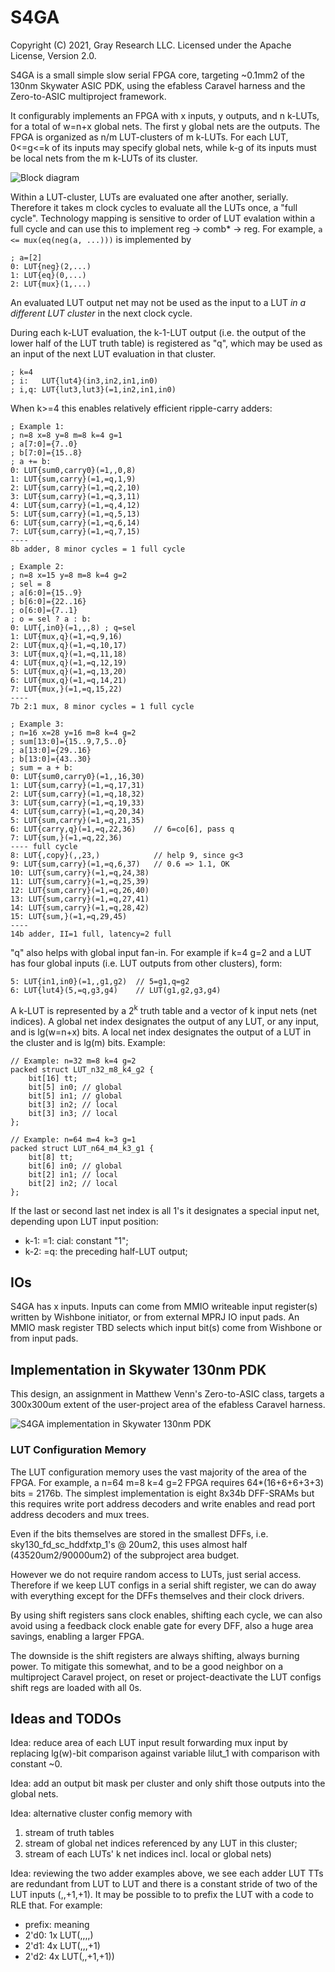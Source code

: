 # S4GA
Copyright (C) 2021, Gray Research LLC.
Licensed under the Apache License, Version 2.0.

S4GA is a small simple slow serial FPGA core,
targeting ~0.1mm2 of the 130nm Skywater ASIC PDK,
using the efabless Caravel harness and the
Zero-to-ASIC multiproject framework.

It configurably implements an FPGA with x inputs, y outputs, and n
k-LUTs, for a total of w=n+x global nets. The first y global nets are
the outputs. The FPGA is organized as n/m LUT-clusters of m k-LUTs. For
each LUT, 0<=g<=k of its inputs may specify global nets, while k-g of
its inputs must be local nets from the m k-LUTs of its cluster.

![Block diagram](doc/s4ga.png)

Within a LUT-cluster, LUTs are evaluated one after another, serially.
Therefore it takes m clock cycles to evaluate all the LUTs once, a "full
cycle". Technology mapping is sensitive to order of LUT evalation within
a full cycle and can use this to implement reg -> comb* -> reg. For example,
`a <= mux(eq(neg(a, ...)))` is implemented by

	; a=[2]
	0: LUT{neg}(2,...)
	1: LUT{eq}(0,...)
	2: LUT{mux}(1,...)

An evaluated LUT output net may not be used as the input to a LUT *in
a different LUT cluster* in the next clock cycle.

During each k-LUT evaluation, the k-1-LUT output (i.e. the output of
the lower half of the LUT truth table) is registered as "q", which may
be used as an input of the next LUT evaluation in that cluster.

	; k=4
	; i:   LUT{lut4}(in3,in2,in1,in0)
	; i,q: LUT{lut3,lut3}(=1,in2,in1,in0)

When k>=4 this enables relatively efficient ripple-carry adders:

	; Example 1:
	; n=8 x=8 y=8 m=8 k=4 g=1
	; a[7:0]={7..0}
	; b[7:0]={15..8}
	; a += b:
	0: LUT{sum0,carry0}(=1,,0,8)
	1: LUT{sum,carry}(=1,=q,1,9)
	2: LUT{sum,carry}(=1,=q,2,10)
	3: LUT{sum,carry}(=1,=q,3,11)
	4: LUT{sum,carry}(=1,=q,4,12)
	5: LUT{sum,carry}(=1,=q,5,13)
	6: LUT{sum,carry}(=1,=q,6,14)
	7: LUT{sum,carry}(=1,=q,7,15)
	----
	8b adder, 8 minor cycles = 1 full cycle

	; Example 2:
	; n=8 x=15 y=8 m=8 k=4 g=2
	; sel = 8
	; a[6:0]={15..9}
	; b[6:0]={22..16}
	; o[6:0]={7..1}
	; o = sel ? a : b:
	0: LUT{,in0}(=1,,,8) ; q=sel
	1: LUT{mux,q}(=1,=q,9,16)
	2: LUT{mux,q}(=1,=q,10,17)
	3: LUT{mux,q}(=1,=q,11,18)
	4: LUT{mux,q}(=1,=q,12,19)
	5: LUT{mux,q}(=1,=q,13,20)
	6: LUT{mux,q}(=1,=q,14,21)
	7: LUT{mux,}(=1,=q,15,22)
	----
	7b 2:1 mux, 8 minor cycles = 1 full cycle

	; Example 3:
	; n=16 x=28 y=16 m=8 k=4 g=2
	; sum[13:0]={15..9,7,5..0}
	; a[13:0]={29..16}
	; b[13:0]={43..30}
	; sum = a + b:
	0: LUT{sum0,carry0}(=1,,16,30)
	1: LUT{sum,carry}(=1,=q,17,31)
	2: LUT{sum,carry}(=1,=q,18,32)
	3: LUT{sum,carry}(=1,=q,19,33)
	4: LUT{sum,carry}(=1,=q,20,34)
	5: LUT{sum,carry}(=1,=q,21,35)
	6: LUT{carry,q}(=1,=q,22,36)	// 6=co[6], pass q
	7: LUT{sum,}(=1,=q,22,36)
	---- full cycle
	8: LUT{,copy}(,,23,)			// help 9, since g<3
	9: LUT{sum,carry}(=1,=q,6,37)	// 0.6 => 1.1, OK
	10: LUT{sum,carry}(=1,=q,24,38)
	11: LUT{sum,carry}(=1,=q,25,39)
	12: LUT{sum,carry}(=1,=q,26,40)
	13: LUT{sum,carry}(=1,=q,27,41)
	14: LUT{sum,carry}(=1,=q,28,42)
	15: LUT{sum,}(=1,=q,29,45)
	----
	14b adder, II=1 full, latency=2 full

"q" also helps with global input fan-in. For example if k=4 g=2 and a
LUT has four global inputs (i.e. LUT outputs from other clusters), form:

	5: LUT{in1,in0}(=1,,g1,g2)	// 5=g1,q=g2
	6: LUT{lut4}(5,=q,g3,g4)	// LUT(g1,g2,g3,g4)

A k-LUT is represented by a 2<sup>k</sup> truth table and a vector of k input nets
(net indices). A global net index designates the output of any LUT,
or any input, and is lg(w=n+x) bits. A local net index designates the output
of a LUT in the cluster and is lg(m) bits.
Example:

	// Example: n=32 m=8 k=4 g=2 
	packed struct LUT_n32_m8_k4_g2 {
		bit[16] tt;
		bit[5] in0; // global
		bit[5] in1; // global
		bit[3] in2; // local
		bit[3] in3; // local
	};

	// Example: n=64 m=4 k=3 g=1 
	packed struct LUT_n64_m4_k3_g1 {
		bit[8] tt;
		bit[6] in0; // global
		bit[2] in1; // local
		bit[2] in2; // local
	};

If the last or second last net index is all 1's it designates a special
input net, depending upon LUT input position:

* k-1: =1: cial: constant "1";
* k-2: =q: the preceding half-LUT output;

## IOs

S4GA has x inputs. Inputs can come from MMIO writeable input register(s)
written by Wishbone initiator, or from external MPRJ IO input pads.
An MMIO mask register TBD selects which input bit(s) come from Wishbone
or from input pads.

## Implementation in Skywater 130nm PDK

This design, an assignment in Matthew Venn's Zero-to-ASIC class, targets a
300x300um extent of the user-project area of the efabless Caravel harness.

![S4GA implementation in Skywater 130nm PDK](doc/s4ga-sky130.png)

### LUT Configuration Memory

The LUT configuration memory uses the vast majority of the area of the FPGA.
For example, a n=64 m=8 k=4 g=2 FPGA requires 64*(16+6+6+3+3) bits = 2176b.
The simplest implementation is eight 8x34b DFF-SRAMs but this requires write
port address decoders and write enables and read port address decoders
and mux trees.

Even if the bits themselves are stored in the smallest DFFs,
i.e. sky130_fd_sc_hddfxtp_1's @ 20um2, this uses almost half
(43520um2/90000um2) of the subproject area budget.

However we do not require random access to LUTs, just serial access.
Therefore if we keep LUT configs in a serial shift register, we can
do away with everything except for the DFFs themselves and their
clock drivers.

By using shift registers sans clock enables, shifting each cycle,
we can also avoid using a feedback clock enable gate for every DFF,
also a huge area savings, enabling a larger FPGA.

The downside is the shift registers are always shifting, always
burning power. To mitigate this somewhat, and to be a good neighbor on
a multiproject Caravel project, on reset or project-deactivate the LUT
configs shift regs are loaded with all 0s.

## Ideas and TODOs

Idea: reduce area of each LUT input result forwarding mux input by
replacing lg(w)-bit comparison against variable lilut_1 with comparison
with constant ~0.

Idea: add an output bit mask per cluster and only shift those outputs
into the global nets.

Idea: alternative cluster config memory with

1. stream of truth tables
2. stream of global net indices referenced by any LUT in this cluster;
3. stream of each LUTs' k net indices incl. local or global nets)

Idea: reviewing the two adder examples above, we see each adder LUT TTs
are redundant from LUT to LUT and there is a constant stride of two of
the LUT inputs (,,+1,+1). It may be possible to to prefix the LUT with
a code to RLE that. For example:

* prefix: meaning
* 2'd0: 1x LUT(,,,,)
* 2'd1: 4x LUT(,,,+1)
* 2'd2: 4x LUT(,,+1,+1))
